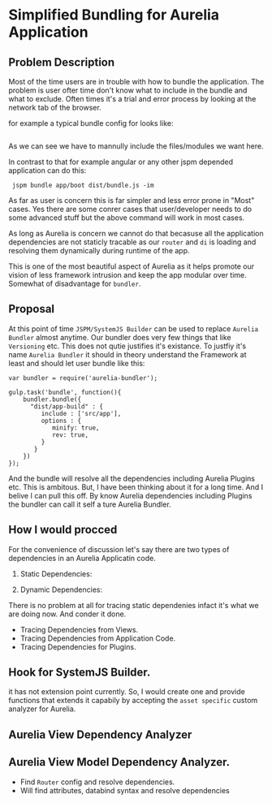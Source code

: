 # Simplified Bundling for Aurelia Application


## Problem Description

Most of the time users are in trouble with how to bundle the application. The problem is user ofter time don't know what to include in the bundle and what to exclude. Often times it's a trial and error process by looking at the network tab of the browser.

for example a typical bundle config for looks like:

```javascript

```

As we can see we have to mannully include the files/modules we want here. 

In contrast to that for example angular or any other jspm depended application can do this:

```shell
 jspm bundle app/boot dist/bundle.js -im
``` 

As far as user is concern this is far simpler and less error prone in "Most" cases. Yes there are some conrer cases that user/developer needs to do some advanced stuff but the above command will work in most cases.

As long as Aurelia is concern we cannot do that becasuse all the application dependencies are not staticly tracable as our `router` and `di` is loading and resolving them dynamically during runtime of the app.

This is one of the most beautiful aspect of Aurelia as it helps promote our vision of less framework intrusion and keep the app modular over time. Somewhat of disadvantage for `bundler`.

## Proposal 

At this point of time `JSPM/SystemJS Builder` can be used to replace `Aurelia Bundler` almost anytime. Our bundler does very few things that like `Versioning` etc. This does not qutie justifies it's existance. To justfiy it's name `Aurelia Bundler` it should in theory understand the Framework at least and should let user bundle like this:

```shell 
var bundler = require('aurelia-bundler');

gulp.task('bundle', function(){
    bundler.bundle({
	  "dist/app-build" : {
		 include : ['src/app'],
		 options : {
			minify: true,
			rev: true,		   
		 }
	   }
	})
});

```
And the bundle will resolve all the dependencies including Aurelia Plugins etc. This is ambitous. But, I have been thinking about it for a long time. And I belive I can pull this off. By know Aurelia dependencies including Plugins the bundler can call it self a ture Aurelia Bundler.

## How I would procced

For the convenience of discussion let's say there are two types of dependencies in an Aurelia Applicatin code.

1. Static Dependencies:


2. Dynamic Dependencies:


There is no problem at all for tracing static dependenies infact it's what we are doing now. And conder it done.

- Tracing Dependencies from Views.
- Tracing Dependencies from Application Code.
- Tracing Dependencies for Plugins.

## Hook for SystemJS Builder.

it has not extension point currently. So, I would create one and provide functions that extends it capabily by accepting the `asset specific` custom analyzer for Aurelia. 

## Aurelia View Dependency Analyzer

## Aurelia View Model Dependency Analyzer.

- Find `Router` config and resolve dependencies.
- Will find attributes, databind syntax and resolve dependencies
